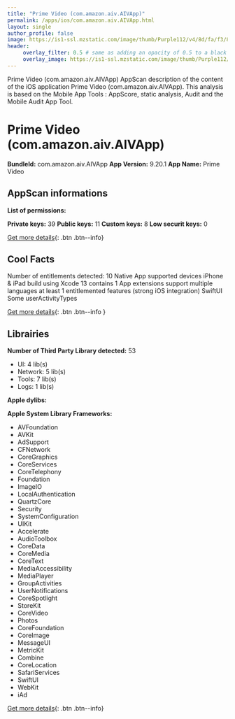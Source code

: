 ```yaml
---
title: "Prime Video (com.amazon.aiv.AIVApp)"
permalink: /apps/ios/com.amazon.aiv.AIVApp.html
layout: single
author_profile: false
image: https://is1-ssl.mzstatic.com/image/thumb/Purple112/v4/8d/fa/f3/8dfaf318-9d40-ba23-7de3-51ebfa775842/AppIcon-1x_U007emarketing-0-7-0-0-85-220-0.png/512x512bb.jpg
header: 
     overlay_filter: 0.5 # same as adding an opacity of 0.5 to a black background
     overlay_image: https://is1-ssl.mzstatic.com/image/thumb/Purple112/v4/8d/fa/f3/8dfaf318-9d40-ba23-7de3-51ebfa775842/AppIcon-1x_U007emarketing-0-7-0-0-85-220-0.png/512x512bb.jpg
---
```

Prime Video (com.amazon.aiv.AIVApp) AppScan description of the content of the iOS application Prime Video (com.amazon.aiv.AIVApp). This analysis is based on the Mobile App Tools : AppScore, static analysis, Audit and the Mobile Audit App Tool.

# Prime Video (com.amazon.aiv.AIVApp)

**BundleId:** com.amazon.aiv.AIVApp
**App Version:** 9.20.1
**App Name:** Prime Video


## AppScan informations 

**List of permissions:** 
  
  
**Private keys:** 39
**Public keys:** 11
**Custom keys:** 8
**Low securit keys:** 0
  
[Get more details](/pricing.html){: .btn .btn--info}

## Cool Facts

Number of entitlements detected: 10
Native App
supported devices iPhone & iPad
build using Xcode 13
contains 1 App extensions
support multiple languages
at least 1 entitlemented features (strong iOS integration)
SwiftUI
Some userActivityTypes
  
[Get more details](/pricing.html){: .btn .btn--info }

## Librairies 
**Number of Third Party Library detected:** 53
- UI: 4 lib(s)
- Network: 5 lib(s)
- Tools: 7 lib(s)
- Logs: 1 lib(s)


**Apple dylibs:**


**Apple System Library Frameworks:**
- AVFoundation
- AVKit
- AdSupport
- CFNetwork
- CoreGraphics
- CoreServices
- CoreTelephony
- Foundation
- ImageIO
- LocalAuthentication
- QuartzCore
- Security
- SystemConfiguration
- UIKit
- Accelerate
- AudioToolbox
- CoreData
- CoreMedia
- CoreText
- MediaAccessibility
- MediaPlayer
- GroupActivities
- UserNotifications
- CoreSpotlight
- StoreKit
- CoreVideo
- Photos
- CoreFoundation
- CoreImage
- MessageUI
- MetricKit
- Combine
- CoreLocation
- SafariServices
- SwiftUI
- WebKit
- iAd


  
[Get more details](/pricing.html){: .btn .btn--info}


